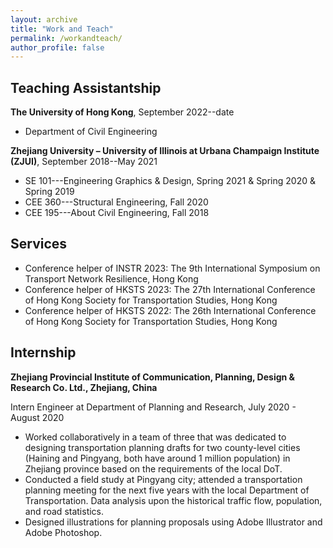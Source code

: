 ```yaml
---
layout: archive
title: "Work and Teach"
permalink: /workandteach/
author_profile: false
---
```


## Teaching Assistantship
**The University of Hong Kong**, September 2022--date
- Department of Civil Engineering

**Zhejiang University – University of Illinois at Urbana Champaign Institute (ZJUI)**, September 2018--May 2021
- SE 101---Engineering Graphics & Design, Spring 2021 & Spring 2020 & Spring 2019
- CEE 360---Structural Engineering, Fall 2020
- CEE 195---About Civil Engineering, Fall 2018

## Services
- Conference helper of INSTR 2023: The 9th International Symposium on Transport Network Resilience, Hong Kong
- Conference helper of HKSTS 2023: The 27th International Conference of Hong Kong Society for Transportation Studies, Hong Kong
- Conference helper of HKSTS 2022: The 26th International Conference of Hong Kong Society for Transportation Studies, Hong Kong

## Internship
**Zhejiang Provincial Institute of Communication, Planning, Design & Research Co. Ltd., Zhejiang, China**

Intern Engineer at Department of Planning and Research, July 2020 - August 2020

- Worked collaboratively in a team of three that was dedicated to designing transportation planning drafts for two county-level cities (Haining and Pingyang, both have around 1 million population) in Zhejiang province based on the requirements of the local DoT.<br>
- Conducted a field study at Pingyang city; attended a transportation planning meeting for the next five years with the local Department of Transportation. Data analysis upon the historical traffic flow, population, and road statistics.<br>
- Designed illustrations for planning proposals using Adobe Illustrator and Adobe Photoshop.<br>
